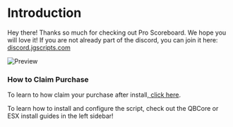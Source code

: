 # Introduction

Hey there! Thanks so much for checking out Pro Scoreboard. We hope you will love it! If you are not already part of the discord, you can join it here: [discord.jgscripts.com](https://discord.jgscripts.com)

![Preview](../.gitbook/assets/screenshot.png)

### How to Claim Purchase

To learn to how claim your purchase after install,[ click here](introduction.md#undefined).

To learn how to install and configure the script, check out the QBCore or ESX install guides in the left sidebar!
